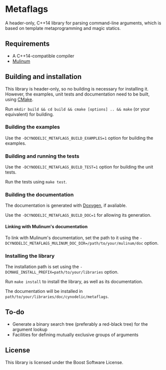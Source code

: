 # Metaflags

A header-only, C++14 library for parsing command-line arguments, which is based on template metaprogramming and magic statics.

## Requirements

- A C++14-compatible compiler
- [Mulinum](https://github.com/cynodelic/mulinum)

## Building and installation

This library is header-only, so no building is necessary for installing it. However, the examples, unit tests and documentation need to be built, using [CMake](http://cmake.org/).

Run `mkdir build && cd build && cmake [options] .. && make` (or your equivalent) for building.

### Building the examples

Use the `-DCYNODELIC_METAFLAGS_BUILD_EXAMPLES=1` option for building the examples.

### Building and running the tests

Use the `-DCYNODELIC_METAFLAGS_BUILD_TEST=1` option for building the unit tests.

Run the tests using `make test`.

### Building the documentation

The documentation is generated with [Doxygen](http://www.doxygen.nl/), if avaliable.

Use the `-DCYNODELIC_METAFLAGS_BUILD_DOC=1` for allowing its generation.

#### Linking with Mulinum's documentation

To link with Mulinum's documentation, set the path to it using the `-DCYNODELIC_METAFLAGS_MULINUM_DOC_DIR=/path/to/your/mulinum/doc` option.

### Installing the library

The installation path is set using the `-DCMAKE_INSTALL_PREFIX=path/to/your/libraries` option.

Run `make install` to install the library, as well as its documentation.

The documentation will be installed in `path/to/your/libraries/doc/cynodelic/metaflags`.

## To-do

- Generate a binary search tree (preferably a red-black tree) for the argument lookup
- Facilities for defining mutually exclusive groups of arguments

## License

This library is licensed under the Boost Software License.
